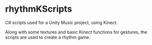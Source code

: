 # rhythmKScripts

C# scripts used for a Unity Music project, using Kinect.

Along with some textures and basic Kinect functions for gestures, the scripts are used to create a rhythm game.
